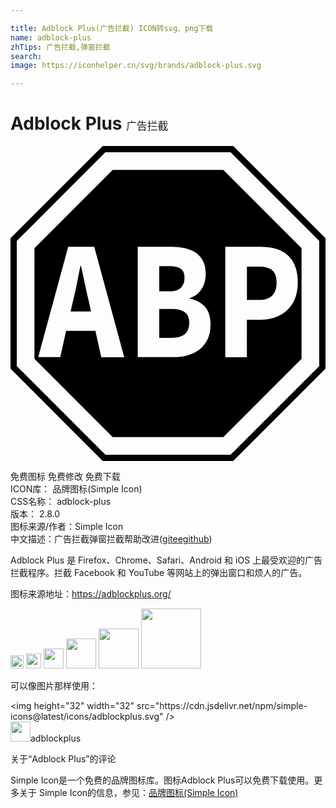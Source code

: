 ```yaml
---

title: Adblock Plus(广告拦截) ICON转svg、png下载
name: adblock-plus
zhTips: 广告拦截,弹窗拦截
search: 
image: https://iconhelper.cn/svg/brands/adblock-plus.svg

---
```


# Adblock Plus  <small style="font-size: 60%;font-weight: 100">广告拦截</small>

<div id="svg" class="svg-wrap">
<svg role="img" viewBox="0 0 24 24" xmlns="http://www.w3.org/2000/svg"><title>Adblock Plus icon</title><path d="M7.027 0L0 7.027v9.941L7.027 24h9.941L24 16.968v-9.94L16.973 0zm.202.48h9.542l6.749 6.749v9.542l-6.749 6.749H7.23L.48 16.771V7.23zm.557 1.344L1.824 7.786v8.428l5.962 5.962h8.428l5.962-5.962V7.786l-5.962-5.962zM4.396 7.68H6.38l2.285 8.41H6.917l-.447-2.002H4.238l-.446 1.997h-1.68zm5.3 0h2.491c.355-.005.71.029 1.061.096.302.058.595.173.85.34.24.164.436.385.57.644.14.269.207.605.207 1.008 0 .192-.024.384-.072.566-.048.188-.12.365-.216.528-.1.168-.23.317-.379.437-.163.13-.35.226-.547.283v.053c.523.11.917.327 1.18.643.265.317.399.759.399 1.33 0 .432-.072.802-.216 1.109-.14.302-.346.561-.605.768-.269.206-.576.36-.902.451-.36.1-.735.154-1.109.149H9.696zm6.667 0h2.669c.374-.005.749.043 1.114.134.33.082.643.236.907.452.269.225.48.513.61.84.148.345.225.772.225 1.281 0 .49-.077.917-.23 1.277-.14.34-.35.643-.624.888a2.553 2.553 0 0 1-.908.518 3.551 3.551 0 0 1-1.099.168H18.01v2.852h-1.647zM5.328 9.125c-.091.446-.182.907-.274 1.373-.09.465-.192.912-.297 1.334l-.178.773h1.555l-.168-.773a31.5 31.5 0 0 1-.302-1.34 55.623 55.623 0 0 0-.293-1.367zm6.005.029v1.92h.773c.403 0 .696-.092.878-.279.182-.187.274-.437.274-.753 0-.317-.092-.548-.279-.682-.187-.134-.475-.206-.864-.206zm6.681.038v2.54h.917c.898 0 1.344-.447 1.344-1.34 0-.437-.115-.749-.34-.931-.226-.183-.562-.269-1.004-.269zm-6.681 3.22v2.204h.931c.902 0 1.354-.384 1.354-1.147 0-.37-.11-.639-.336-.807-.226-.168-.562-.25-1.018-.25z"/></svg>
</div>
<detail full-name='adblock-plus'></detail>

<div class="detail-page">
<p>
<span><span class="badge-success badge">免费图标</span> <span class="badge-success badge">免费修改</span>  <span class="badge-success badge">免费下载</span> </span>
<br/>
<span>
ICON库：
<span class="badge-secondary badge">品牌图标(Simple Icon)</span> 
</span>
<br/>
<span>
CSS名称：
<span class="badge-secondary badge">adblock-plus</span> 
</span>

<br/>
<span>
版本：
<span class="badge-secondary badge">2.8.0</span> 
</span>
<br/>
<span>图标来源/作者：<span class="badge-light badge">Simple Icon</span></span> 
<br/>
<span class="zh-detail">中文描述：<span class="badge-primary badge">广告拦截</span><span class="badge-primary badge">弹窗拦截</span><span class="help-link"><span>帮助改进</span>(<a href="https://gitee.com/liuwave/icon-helper/edit/master/json/brands/adblock-plus.json" target="_blank" rel="noopener noreferrer">gitee</a><a href="https://github.com/liuwave/icon-helper/edit/master/json/brands/adblock-plus.json" target="_blank" rel="noopener noreferrer">github</a></span>)</span><br/>
</p>
</div><div class="description description alert alert-light"><p>Adblock Plus 是 Firefox、Chrome、Safari、Android 和 iOS 上最受欢迎的广告拦截程序。拦截 Facebook 和 YouTube 等网站上的弹出窗口和烦人的广告。</p><p>图标来源地址：<a href="https://adblockplus.org/" target="_blank" rel="noopener noreferrer">https://adblockplus.org/</a></p></div>
<div class="alert alert-dark">
<img height="21" width="21" src="https://cdn.jsdelivr.net/npm/simple-icons@latest/icons/adblockplus.svg" />
<img height="24" width="24" src="https://cdn.jsdelivr.net/npm/simple-icons@latest/icons/adblockplus.svg" />
<img height="32" width="32" src="https://cdn.jsdelivr.net/npm/simple-icons@latest/icons/adblockplus.svg" />
<img height="48" width="48" src="https://cdn.jsdelivr.net/npm/simple-icons@latest/icons/adblockplus.svg" />
<img height="64" width="64" src="https://cdn.jsdelivr.net/npm/simple-icons@latest/icons/adblockplus.svg" />
<img height="96" width="96" src="https://cdn.jsdelivr.net/npm/simple-icons@latest/icons/adblockplus.svg" />

</div>
<div>
  <p>可以像图片那样使用：    
  </p>
  <div class="alert alert-primary" style="font-size: 14px">
    &lt;img height="32" width="32" src="https://cdn.jsdelivr.net/npm/simple-icons@latest/icons/adblockplus.svg" /&gt;
    <copy-btn content='<img height="32" width="32" src="https://cdn.jsdelivr.net/npm/simple-icons@latest/icons/adblockplus.svg" />'></copy-btn>
  </div>
  <div class="alert alert-secondary">
    <img height="32" width="32" src="https://cdn.jsdelivr.net/npm/simple-icons@latest/icons/adblockplus.svg" />adblockplus
    <copy-btn content="adblockplus" btn-title="复制图标名称"></copy-btn>
  </div>
</div>

<Vssue title="关于“Adblock Plus”的评论" >关于“Adblock Plus”的评论</Vssue>


<div><p>Simple Icon是一个免费的品牌图标库。图标Adblock Plus可以免费下载使用。更多关于  Simple Icon的信息，参见：<a target="_blank" href="https://iconhelper.cn/brands.html">品牌图标(Simple Icon)</a>
</p></div>
